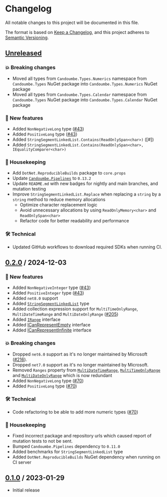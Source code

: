 # Changelog

All notable changes to this project will be documented in this file.

The format is based on [Keep a Changelog](https://keepachangelog.com/en/1.0.0/),
and this project adheres to [Semantic Versioning](https://semver.org/spec/v2.0.0.html).

## [Unreleased]
### 💥 Breaking changes

- Moved all types from `Candoumbe.Types.Numerics` namespace from `Candoumbe.Types` NuGet package into `Candoumbe.Types.Numerics` NuGet package
- Moved all types from `Candoumbe.Types.Calendar` namespace from `Candoumbe.Types` NuGet package into `Candoumbe.Types.Calendar` NuGet package

### 🚀 New features
- Added `NonNegativeLong` type ([#43](https://github.com/candoumbe/Candoumbe.Types/issues/43))
- Added `PositiveLong` type ([#43](https://github.com/candoumbe/Candoumbe.Types/issues/43))
- Added `StringSegmentLinkedList.Contains(ReadOnlySpan<char>)` ([#])
- Added `StringSegmentLinkedList.Contains(ReadOnlySpan<char>, IEqualityComparer<char>)` 

### 🧹 Housekeeping
- Add `DotNet.ReproducibleBuilds` package to `core.props`
- Update [`Candoumbe.Pipelines`](https://nuget.org/packages/pipelines) to `0.13.2`
- Update `README.md` with new badges for nightly and main branches, and mutation testing
- Improve `StringSegmentLinkedList.Replace` when replacing a `string` by a `string`  method to reduce memory allocations
    - Optimize character replacement logic
    - Avoid unnecessary allocations by using `ReadOnlyMemory<char>` and `ReadOnlySpan<char>`
    - Refactor code for better readability and performance

### 🛠️ Technical
- Updated GitHub workflows to download required SDKs when running CI. 

## [0.2.0] / 2024-12-03
### 🚀 New features
- Added `NonNegativeInteger` type ([#43](https://github.com/candoumbe/Candoumbe.Types/issues/43))
- Added `PositiveInteger` type ([#43](https://github.com/candoumbe/Candoumbe.Types/issues/43))
- Added `net8.0` support
- Added [`StringSegmentLinkedList`](./src/Candoumbe.Types/Strings/StringSegmentLinkedList.cs) type
- Added collection expression support for `MultiTimeOnlyRange`, `MultiDateTimeRange` and `MultiDateOnlyRange` ([#205](https://github.com/candoumbe/candoumbe.types/issues/205))
- Added [`IRange`](./src/Candoumbe.Types/IRange.cs) interface
- Added [ICanRepresentEmpty](./src/Candoumbe.Types/ICanRepresentEmpty.cs) interface
- Added [ICanRepresentInfinite](./src/Candoumbe.Types/ICanRepresentInfinite.cs) interface

### 💥 Breaking changes
- Dropped `net6.0` support as it's no longer maintained by Microsoft ([#216](https://github.com/candoumbe/Candoumbe.Types/issues/216)).
- Dropped `net7.0` support as it's no longer maintained by Microsoft.
- Removed `Ranges` property from [`MultiDateTimeRange`](./src/Candoumbe.Types/Calendar/MultiDateTimeRange.cs), [`MultiTimeOnlyRange`](./src/Candoumbe.Types/Calendar/MultiTimeOnlyRange.cs) and [`MultiDateOnlyRange`](./src/Candoumbe.Types/Calendar/MultiDateOnlyRange.cs)
which is now redundant
- Added `NonNegativeLong` type ([#70](https://github.com/candoumbe/Candoumbe.Types/issues/70))
- Added `PositiveLong` type ([#70](https://github.com/candoumbe/Candoumbe.Types/issues/70))

### 🛠️ Technical
- Code refactoring to be able to add more numeric types ([#70](https://github.com/candoumbe/Candoumbe.Types/issues/70))

### 🧹 Housekeeping
- Fixed incorrect package and repository urls which caused report of mutation tests to not be sent.
- Bumped `Candoumbe.Pipelines` dependency to `0.11.0`
- Added benchmarks for `StringSegmentLinkedList` type
- Added `DotNet.ReproducibleBuilds` NuGet dependency when running on CI server

## [0.1.0] / 2023-01-29
- Initial release

[Unreleased]: https://github.com/candoumbe/Candoumbe.Types/compare/0.2.0...HEAD
[0.2.0]: https://github.com/candoumbe/Candoumbe.Types/compare/0.1.0...0.2.0
[0.1.0]: https://github.com/candoumbe/Candoumbe.Types/tree/0.1.0